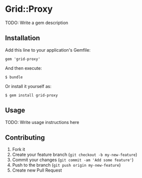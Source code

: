# Grid::Proxy

TODO: Write a gem description

## Installation

Add this line to your application's Gemfile:

    gem 'grid-proxy'

And then execute:

    $ bundle

Or install it yourself as:

    $ gem install grid-proxy

## Usage

TODO: Write usage instructions here

## Contributing

1. Fork it
2. Create your feature branch (`git checkout -b my-new-feature`)
3. Commit your changes (`git commit -am 'Add some feature'`)
4. Push to the branch (`git push origin my-new-feature`)
5. Create new Pull Request
